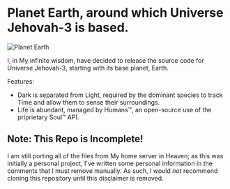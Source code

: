 # Planet Earth, around which Universe Jehovah-3 is based.

![Planet Earth](https://upload.wikimedia.org/wikipedia/commons/thumb/e/e9/2016_Top_Images_from_NASA_Goddard_%2831786791410%29.jpg/900px-2016_Top_Images_from_NASA_Goddard_%2831786791410%29.jpg "Home of the Humans™")

I, in My infinite wisdom, have decided to release the source code for Universe Jehovah-3, starting with its base planet, Earth.

Features:

- Dark is separated from Light, required by the dominant species to track Time and allow them to sense their surroundings.
- Life is abundant, managed by Humans™, an open-source use of the priprietary Soul™ API.

## Note: This Repo is Incomplete!

I am still porting all of the files from My home server in Heaven; as this was initially a personal project,
I've written some personal information in the comments that I must remove manually. As such, I would _not_
recommend cloning this repository until this disclaimer is removed.
